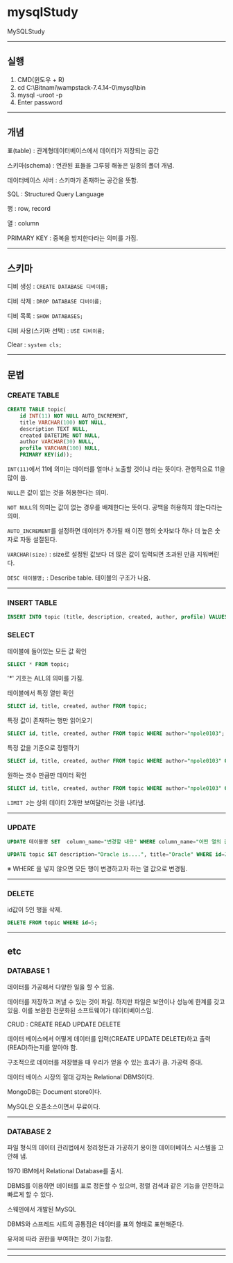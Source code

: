 # mysqlStudy
MySQLStudy

---
## 실행

1. CMD(윈도우 + R)
2. cd C:\Bitnami\wampstack-7.4.14-0\mysql\bin
3. mysql -uroot -p
4. Enter password

---
## 개념

표(table) : 관계형데이터베이스에서 데이터가 저장되는 공간

스키마(schema) : 연관된 표들을 그루핑 해놓은 일종의 폴더 개념.

데이터베이스 서버 : 스키마가 존재하는 공간을 뜻함.

SQL : Structured Query Language

행 : row, record

열 : column

PRIMARY KEY : 중복을 방지한다라는 의미를 가짐.

---

## 스키마

디비 생성 : `CREATE DATABASE 디비이름;`

디비 삭제 : `DROP DATABASE 디비이름;`

디비 목록 : `SHOW DATABASES;`

디비 사용(스키마 선택) : `USE 디비이름;`

Clear : `system cls;`

---

## 문법

### CREATE TABLE

``` sql
CREATE TABLE topic(
    id INT(11) NOT NULL AUTO_INCREMENT,
    title VARCHAR(100) NOT NULL,
    description TEXT NULL,
    created DATETIME NOT NULL,
    author VARCHAR(30) NULL,
    profile VARCHAR(100) NULL,
    PRIMARY KEY(id));
```

`INT(11)`에서 11에 의미는 데이터를 얼마나 노출할 것이냐 라는 뜻이다. 관행적으로 11을 많이 씀.

`NULL`은 값이 없는 것을 허용한다는 의미.

`NOT NULL`의 의미는 값이 없는 경우를 배제한다는 뜻이다. 공백을 허용하지 않는다라는 의미.

`AUTO_INCREMENT`를 설정하면 데이터가 추가될 때 이전 행의 숫자보다 하나 더 높은 숫자로 자동 설절된다.

`VARCHAR(size)` : size로 설정된 값보다 더 많은 값이 입력되면 초과된 만큼 지워버린다.

`DESC 테이블명;` : Describe table. 테이블의 구조가 나옴.

---
### INSERT TABLE

``` sql
INSERT INTO topic (title, description, created, author, profile) VALUES('MySQL', 'MySQL is....', NOW(), 'npole0103', 'developer');
```

### SELECT

테이블에 들어있는 모든 값 확인

``` sql
SELECT * FROM topic;
```
'*' 기호는 ALL의 의미를 가짐.

테이블에서 특정 열만 확인
``` sql
SELECT id, title, created, author FROM topic;
```

특정 값이 존재하는 행만 읽어오기
```sql
SELECT id, title, created, author FROM topic WHERE author="npole0103";
```

특정 값을 기준으로 정렬하기
``` sql
SELECT id, title, created, author FROM topic WHERE author="npole0103" ORDER BY id DESC;
```

원하는 갯수 만큼만 데이터 확인
``` sql
SELECT id, title, created, author FROM topic WHERE author="npole0103" ORDER BY id DESC LIMIT 2;
```
`LIMIT 2`는 상위 데이터 2개만 보여달라는 것을 나타냄.

---
### UPDATE

``` sql
UPDATE 테이블명 SET  column_name="변경할 내용" WHERE column_name="어떤 열의 값을 바꿀 것인지에 대한 기준값";

UPDATE topic SET description="Oracle is....", title="Oracle" WHERE id=2;

```

※ WHERE 을 넣지 않으면 모든 행이 변경하고자 하는 열 값으로 변경됨.

---
### DELETE
id값이 5인 행을 삭제.
``` sql
DELETE FROM topic WHERE id=5;
```

---






## etc

### DATABASE 1
데이터를 가공해서 다양한 일을 할 수 있음.

데이터를 저장하고 꺼낼 수 있는 것이 파일. 하지만 파일은 보안이나 성능에 한계를 갖고 있음. 이를 보완한 전문화된 소프트웨어가 데이터베이스임.

CRUD : CREATE READ UPDATE DELETE

데이터 베이스에서 어떻게 데이터를 입력(CREATE UPDATE DELETE)하고 출력(READ)하는지를 알아야 함.

구조적으로 데이터를 저장했을 때 우리가 얻을 수 있는 효과가 큼. 가공력 증대.

데이터 베이스 시장의 절대 강자는 Relational DBMS이다.

MongoDB는 Document store이다.

MySQL은 오픈소스이면서 무료이다.

---
### DATABASE 2

파일 형식의 데이터 관리법에서 정리정돈과 가공하기 용이한 데이터베이스 시스템을 고안해 냄.

1970 IBM에서 Relational Database를 출시.

DBMS를 이용하면 데이터를 표로 정돈할 수 있으며, 정렬 검색과 같은 기능을 안전하고 빠르게 할 수 있다.

스웨덴에서 개발된 MySQL

DBMS와 스프레드 시트의 공통점은 데이터를 표의 형태로 표현해준다.

유저에 따라 권한을 부여하는 것이 가능함.

---




---
